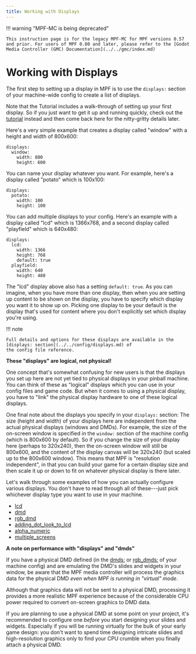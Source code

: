 ```yaml
---
title: Working with Displays
---
```


!!! warning "MPF-MC is being deprecated"

    This instruction page is for the legacy MPF-MC for MPF versions 0.57 and prior. For users of MPF 0.80 and later, please refer to the [Godot Media Controller (GMC) Documentation](../../gmc/index.md)

# Working with Displays


The first step to setting up a display in MPF is to use the `displays:`
section of your machine-wide config to create a list of displays.

Note that the Tutorial includes a walk-through of setting up your first
display. So if you just want to get it up and running quickly, check out
the [tutorial](../../tutorial/index.md) instead
and then come back here for the nitty-gritty details later.

Here's a very simple example that creates a display called "window"
with a height and width of 800x600:

``` mpf-mc-config
displays:
  window:
    width: 800
    height: 600
```

You can name your display whatever you want. For example, here's a
display called "potato" which is 100x100:

``` mpf-mc-config
displays:
  potato:
    width: 100
    height: 100
```

You can add multiple displays to your config. Here's an example with a
display called "lcd" which is 1366x768, and a second display called
"playfield" which is 640x480:

``` mpf-mc-config
displays:
  lcd:
    width: 1366
    height: 768
    default: true
  playfield:
    width: 640
    height: 480
```

The "lcd" display above also has a setting `default: true`. As you can
imagine, when you have more than one display, then when you are setting
up content to be shown on the display, you have to specify which display
you want it to show up on. Picking one display to be your default is the
display that's used for content where you don't explicitly set which
display you're using.

!!! note

    Full details and options for these displays are available in the
    [displays: section](../../config/displays.md) of
    the config file reference.

**These "displays" are logical, not physical!**

One concept that's somewhat confusing for new users is that the
displays you set up here are not yet tied to physical displays in your
pinball machine. You can think of these as "logical" displays which
you can use in your config files and game code. But when it comes to
using a physical display, you have to "link" the physical display
hardware to one of these logical displays.

One final note about the displays you specify in your `displays:`
section: The size (height and width) of your displays here are
independent from the actual physical displays (windows and DMDs). For
example, the size of the on-screen window is specified in the `window:`
section of the machine config (which is 800x600 by default). So if you
change the size of your display here (perhaps to 320x240), then the
on-screen window will still be 800x600, and the content of the display
canvas will be 320x240 (but scaled up to the 800x600 window). This means
that MPF is "resolution independent", in that you can build your game
for a certain display size and then scale it up or down to fit on
whatever physical display is there later.

Let's walk through some examples of how you can actually configure
various displays. You don't have to read through all of these---just
pick whichever display type you want to use in your machine.

* [lcd](lcd.md)
* [dmd](dmd.md)
* [rgb_dmd](rgb_dmd.md)
* [adding_dot_look_to_lcd](adding_dot_look_to_lcd.md)
* [alpha_numeric](alpha_numeric.md)
* [multiple_screens](multiple_screens.md)

**A note on performance with "displays" and "dmds"**

If you have a physical DMD defined (in the
[dmds:](../../config/dmds.md) or
[rgb_dmds:](../../config/rgb_dmds.md) of your
machine config) and are emulating the DMD's slides and widgets in your
window, be aware that the MPF media controller will process the graphics
data for the physical DMD *even when MPF is running in "virtual"
mode*.

Although that graphics data will not be sent to a physical DMD,
processing it provides a more realistic MPF experience because of the
considerable CPU power required to convert on-screen graphics to DMD
data.

If you are planning to use a physical DMD at some point on your project,
it's recommended to configure one *before* you start designing your
slides and widgets. Especially if you will be running virtually for the
bulk of your early game design: you don't want to spend time designing
intricate slides and high-resolution graphics only to find your CPU
crumble when you finally attach a physical DMD.
